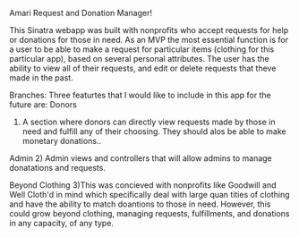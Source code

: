 Amari Request and Donation Manager!

This Sinatra webapp was built with nonprofits who accept requests for help or donations for those in need. As an MVP the most essential function is for a user to be able to make a request for particular items (clothing for this particular app), based on several personal attributes. The user has the ability to view all of their requests, and edit or delete requests that theve made in the past.

Branches:
Three featurtes that I would like to include in this app for the future are:
Donors
1) A section where donors can directly view requests made by those in need and fulfill any of their choosing. They should alos be able to make monetary donations..

Admin
2) Admin views and controllers that will allow admins to manage donatations and requests.


Beyond Clothing
3)This was concieved with nonprofits like Goodwill and Well Cloth'd in mind which specifically deal with large quan tities of clothing and have the ability to match doantions to those in need. However, this could grow beyond clothing, managing requests, fulfillments, and donations in any capacity, of any type.